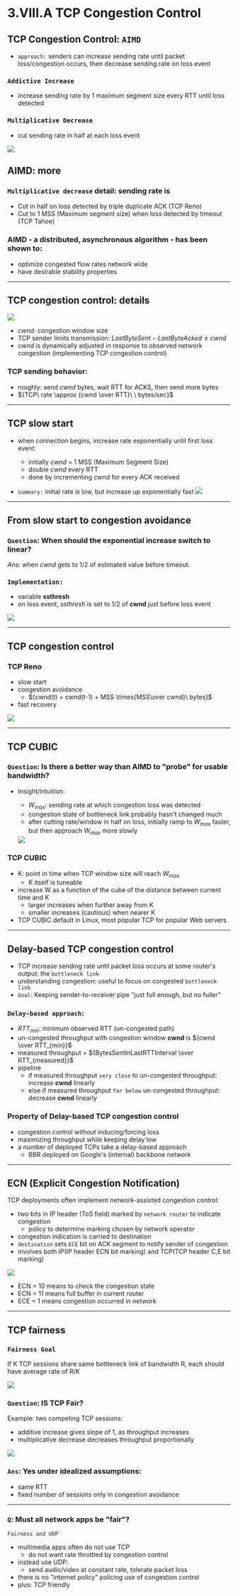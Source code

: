 # 3.VIII.A TCP Congestion Control

## TCP Congestion Control: `AIMD`
* `approach:` senders can increase sending rate until packet loss/congestion occurs, then decrease sending rate on loss event
### `Addictive Increase`
* increase sending rate by 1 maximum segment size every RTT until loss detected
### `Multiplicative Decrease`
* cut sending rate in half at each loss event

<img src="imgs/TCP_congestion_control_AIMD.png">

## AIMD: more

### `Multiplicative decrease` detail: sending rate is
* Cut in half on loss detected by triple duplicate ACK (TCP Reno)
* Cut to 1 MSS (Maximum segment size) when loss detected by timeout (TCP Tahoe)

### AIMD - a distributed, asynchronous algorithm - has been shown to:
* optimize congested flow rates network wide
* have desirable stability properties

---
## TCP congestion control: details

<img src="imgs/TCP_congestion_control_cwnd.png">

* ${cwnd}$: congestion window size
* TCP sender limits transmission: ${LastByteSent - LastByteAcked \leq cwnd}$
* ${cwnd}$ is dynamically adjusted in response to observed network congestion (implementing TCP congestion control)

### TCP sending behavior:

* roughly: send ${cwnd}$ bytes, wait RTT for ACKS, then send more bytes
* ${TCP\ rate \approx {cwnd \over RTT}\
 \ bytes/sec}$

 ---
 ## TCP slow start
 * when connection begins, increase rate exponentially until first loss event:
    * initially *cwnd* = 1 MSS (Maximum Segment Size)
    * double *cwnd* every RTT
    * done by incrementing *cwnd* for every ACK received

* `summary:` initial rate is low, but increase up exponentially fast
    <img src="imgs/TCP_slow_start.png">

---
## From slow start to congestion avoidance

### `Question`: When should the exponential increase switch to linear?

*Ans*: when *cwnd* gets to 1/2 of estimated value before timeout.

### `Implementation:`
* variable **ssthresh**
* on loss event, *ssthresh* is set to 1/2 of **cwnd** just before loss event

<img src="imgs/ssthresh.png">


---
## TCP congestion control


### TCP Reno
* slow start
* congestion avoidance
    * ${cwnd(t) = cwnd(t-1) + MSS \times{MSS\over cwnd}\ bytes}$
* fast recovery

<img src="imgs/tcp_congestion_control_flow.png">

---
## TCP CUBIC

### `Question`: Is there a better way than AIMD to "probe" for usable bandwidth?

* Insight/intuition:
    * ${W_{max}}$: sending rate at which congestion loss was detected
    * congestion state of bottleneck link probably hasn't changed much
    * after cutting rate/window in half on loss, initially ramp to ${W_{max}}$ faster, but then approach ${W_{max}}$ more slowly

    <img src="imgs/TCP_CUBIC.png">

### TCP CUBIC
* K: point in time when TCP window size will reach ${W_{max}}$
    * K itself is tuneable
* increase W as a function of the cube of the distance between current time and K
    * larger increases when further away from K
    * smaller increases (cautious) when nearer K
* TCP CUBIC default in Linux, most popular TCP for popular Web servers

---
## Delay-based TCP congestion control

* TCP increase sending rate until packet loss occurs at some router's output: the `bottleneck link`
* understanding congestion: useful to focus on congested `bottleneck link`
* `Goal`: Keeping sender-to-receiver pipe "just full enough, but no fuller"

### `Delay-based approach`:
* ${RTT_{min}}$: minimum observed RTT (un-congested path)
* un-congested throughput with congestion window **cwnd** is ${cwnd \over RTT_{min}}$
* measured throughput = ${BytesSentInLastRTTInterval \over RTT_{measured}}$
* pipeline
    * if measured throughput `very close` to un-congested throughput: increase **cwnd** linearly
    * else if measured throughput `far below` un-congested throughput: decrease **cwnd** linearly
### Property of Delay-based TCP congestion control
* congestion control without inducing/forcing loss
* maximizing throughput while keeping delay low
* a number of deployed TCPs take a delay-based approach
    * BBR deployed on Google's (internal) backbone network
---
## ECN (Explicit Congestion Notification)

TCP deployments often implement network-assisted congestion control:
* two bits in IP header (ToS field) marked by `network router` to indicate congestion
    * policy to determine marking chosen by network operator
* congestion indication is carried to destination
* `destination` sets `ECE` bit on ACK segment to notify sender of congestion
* involves both IP(IP header ECN bit marking) and TCP(TCP header C,E bit marking)


<img src="imgs/TCP_congestion_control_ECN.png">

* ECN = 10 means to check the congestion state
* ECN = 11 means full buffer in current router
* ECE = 1 means congestion occurred in network

---
## TCP fairness

### `Fairness Goal`
If K TCP sessions share same bottleneck link of bandwidth R, each should have average rate of R/K

<img src="imgs/TCP_fairness.png">

### `Question`: IS TCP Fair?

Example: two competing TCP sessions:
* additive increase gives slope of 1, as throughput increases
* multiplicative decrease decreases throughput proportionally

<img src="imgs/TCP_fairness2.png">

### `Ans`: Yes under idealized assumptions:
* same RTT
* fixed number of sessions only in congestion avoidance

---
### `Q`: Must all network apps be "fair"?

`Fairness and UDP`
* multimedia apps often do not use TCP
    * do not want rate throttled by congestion control
* instead use UDP:
    * send audio/video at constant rate, tolerate packet loss
* there is no "internet policy" policing use of congestion control
* plus: TCP friendly

